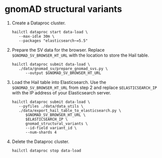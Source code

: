 # gnomAD structural variants

1. Create a Dataproc cluster.

   ```shell
   hailctl dataproc start data-load \
      --max-idle 30m \
      --packages "elasticsearch~=5.5"
   ```

2. Prepare the SV data for the browser. Replace `$GNOMAD_SV_BROWSER_HT_URL` with the
   location to store the Hail table.

   ```shell
   hailctl dataproc submit data-load \
      ./data/gnomad_sv/prepare_gnomad_svs.py \
         --output $GNOMAD_SV_BROWSER_HT_URL
   ```

3. Load the Hail table into Elasticsearch. Use the `$GNOMAD_SV_BROWSER_HT_URL` from step 2
   and replace `$ELASTICSEARCH_IP` with the IP address of your Elasticsearch server.

   ```shell
   hailctl dataproc submit data-load \
      --pyfiles ./data/data_utils \
      ./data/export_hail_table_to_elasticsearch.py \
         $GNOMAD_SV_BROWSER_HT_URL \
         $ELASTICSEARCH_IP \
         gnomad_structural_variants \
         --id-field variant_id \
         --num-shards 4
   ```

4. Delete the Dataproc cluster.

   ```shell
   hailctl dataproc stop data-load
   ```
